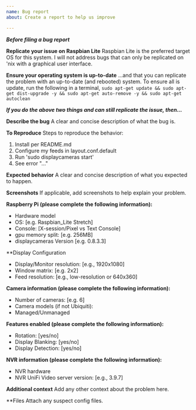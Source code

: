 ```yaml
---
name: Bug report
about: Create a report to help us improve

---
```


**_Before filing a bug report_**

**Replicate your issue on Raspbian Lite**
Raspbian Lite is the preferred target OS for this system.  I will not address bugs that can only be replicated on 'nix with a graphical user interface.

**Ensure your operating system is up-to-date**
...and that you can replicate the problem with an up-to-date (and rebooted) system.
To ensure all is update, run the following in a terminal, `sudo apt-get update && sudo apt-get dist-upgrade -y && sudo apt-get auto-remove -y && sudo apt-get autoclean`

_**If you do the above two things and can still replicate the issue, then...**_

**Describe the bug**
A clear and concise description of what the bug is.

**To Reproduce**
Steps to reproduce the behavior:
1. Install per README.md
2. Configure my feeds in layout.conf.default
3. Run 'sudo displaycameras start'
4. See error "..."

**Expected behavior**
A clear and concise description of what you expected to happen.

**Screenshots**
If applicable, add screenshots to help explain your problem.

**Raspberry Pi (please complete the following information):**
 - Hardware model
 - OS: [e.g. Raspbian_Lite Stretch]
 - Console: [X-session/Pixel vs Text Console]
 - gpu memory split: [e.g. 256MB]
 - displaycameras Version [e.g. 0.8.3.3]

**Display Configuration
 - Display/Monitor resolution: [e.g., 1920x1080]
 - Window matrix: [e.g. 2x2]
 - Feed resolution: [e.g., low-resolution or 640x360]

**Camera information (please complete the following information):**
 - Number of cameras: [e.g. 6]
 - Camera models (if not Ubiquiti):
 - Managed/Unmanaged

**Features enabled (please complete the following information):**
 - Rotation: [yes/no]
 - Display Blanking: [yes/no]
 - Display Detection: [yes/no]

**NVR information (please complete the following information):**
 - NVR hardware
 - NVR UniFi Video server version: [e.g., 3.9.7]

**Additional context**
Add any other context about the problem here.

**Files
Attach any suspect config files.
